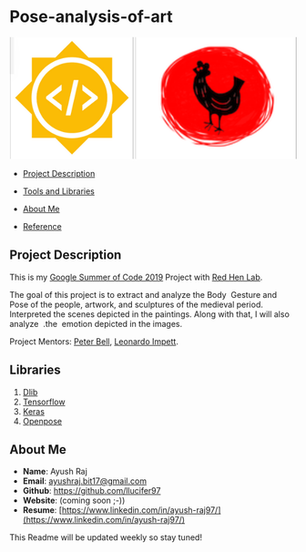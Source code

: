 # Pose-analysis-of-art
![log](media/logo.png)
- [Project Description](#project-description)
 - [Tools and Libraries](#libraries)

 - [About Me](#about-me)
 - [Reference](#reference)


## Project Description

This is my [Google Summer of Code 2019](https://summerofcode.withgoogle.com/projects/#6543412331806720) Project with [Red Hen Lab](http://www.redhenlab.org/).

The goal of this project is to extract and analyze the Body   ​ Gesture and   ​ Pose of the people,   artwork, and sculptures of the medieval period. Interpreted the scenes depicted in the paintings.   Along with that,   I will also analyze    ​ .the           ​ emotion   depicted   in   the   images.

Project Mentors: [Peter Bell](https://uni-erlangen.academia.edu/PeterBell), [Leonardo Impett](http://www.biblhertz.it/en/institute/staff/staffdatabase/staff-details/ma-leonardo-impett/).

## Libraries
1. [Dlib](#dlib)
2. [Tensorflow](#tensorflow)
3. [Keras](#keras)
4. [Openpose](#openpose)




## About Me

- **Name**: Ayush Raj
- **Email**: ayushraj.bit17@gmail.com
- **Github**: https://github.com/llucifer97
- **Website**: (coming soon ;-))
- **Resume**: [https://www.linkedin.com/in/ayush-raj97/](https://www.linkedin.com/in/ayush-raj97/)

This Readme will be updated weekly so stay tuned!

